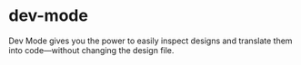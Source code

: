 # dev-mode
Dev Mode gives you the power to easily inspect designs and translate them into code—without changing the design file.
